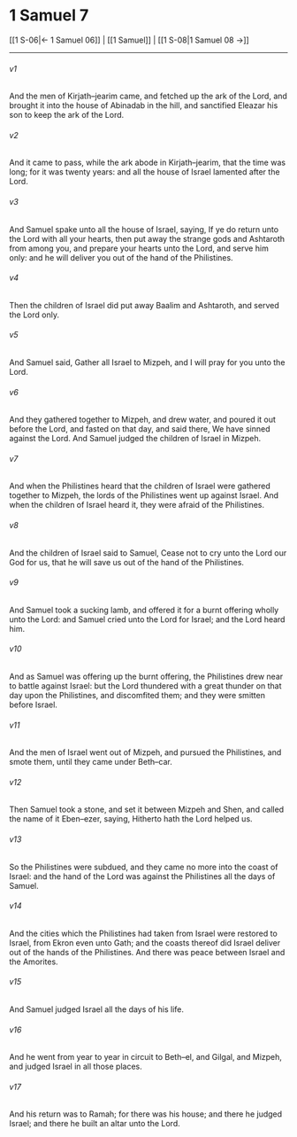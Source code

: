 # 1 Samuel 7

[[1 S-06|← 1 Samuel 06]] | [[1 Samuel]] | [[1 S-08|1 Samuel 08 →]]
***

###### v1
And the men of Kirjath–jearim came, and fetched up the ark of the Lord, and brought it into the house of Abinadab in the hill, and sanctified Eleazar his son to keep the ark of the Lord.
###### v2
And it came to pass, while the ark abode in Kirjath–jearim, that the time was long; for it was twenty years: and all the house of Israel lamented after the Lord.
###### v3
And Samuel spake unto all the house of Israel, saying, If ye do return unto the Lord with all your hearts, then put away the strange gods and Ashtaroth from among you, and prepare your hearts unto the Lord, and serve him only: and he will deliver you out of the hand of the Philistines.
###### v4
Then the children of Israel did put away Baalim and Ashtaroth, and served the Lord only.
###### v5
And Samuel said, Gather all Israel to Mizpeh, and I will pray for you unto the Lord.
###### v6
And they gathered together to Mizpeh, and drew water, and poured it out before the Lord, and fasted on that day, and said there, We have sinned against the Lord. And Samuel judged the children of Israel in Mizpeh.
###### v7
And when the Philistines heard that the children of Israel were gathered together to Mizpeh, the lords of the Philistines went up against Israel. And when the children of Israel heard it, they were afraid of the Philistines.
###### v8
And the children of Israel said to Samuel, Cease not to cry unto the Lord our God for us, that he will save us out of the hand of the Philistines.
###### v9
And Samuel took a sucking lamb, and offered it for a burnt offering wholly unto the Lord: and Samuel cried unto the Lord for Israel; and the Lord heard him.
###### v10
And as Samuel was offering up the burnt offering, the Philistines drew near to battle against Israel: but the Lord thundered with a great thunder on that day upon the Philistines, and discomfited them; and they were smitten before Israel.
###### v11
And the men of Israel went out of Mizpeh, and pursued the Philistines, and smote them, until they came under Beth–car.
###### v12
Then Samuel took a stone, and set it between Mizpeh and Shen, and called the name of it Eben–ezer, saying, Hitherto hath the Lord helped us.
###### v13
So the Philistines were subdued, and they came no more into the coast of Israel: and the hand of the Lord was against the Philistines all the days of Samuel.
###### v14
And the cities which the Philistines had taken from Israel were restored to Israel, from Ekron even unto Gath; and the coasts thereof did Israel deliver out of the hands of the Philistines. And there was peace between Israel and the Amorites.
###### v15
And Samuel judged Israel all the days of his life.
###### v16
And he went from year to year in circuit to Beth–el, and Gilgal, and Mizpeh, and judged Israel in all those places.
###### v17
And his return was to Ramah; for there was his house; and there he judged Israel; and there he built an altar unto the Lord. 
